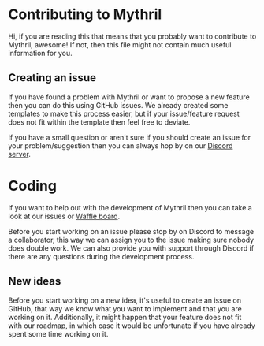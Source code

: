 # Contributing to Mythril
Hi, if you are reading this that means that you probably want to contribute to Mythril, awesome! If not, then this file might not contain much useful information for you.

## Creating an issue
If you have found a problem with Mythril or want to propose a new feature then you can do this using GitHub issues. 
We already created some templates to make this process easier, but if your issue/feature request does not fit within the template then feel free to deviate.

If you have a small question or aren't sure if you should create an issue for your problem/suggestion then you can always hop by on our [Discord server](https://discord.gg/FGMkcU2).

# Coding
If you want to help out with the development of Mythril then you can take a look at our issues or [Waffle board](https://waffle.io/ConsenSys/mythril).

Before you start working on an issue please stop by on Discord to message a collaborator, this way we can assign you to the issue making sure nobody does double work. We can also provide you with support through Discord if there are any questions during the development process.

## New ideas
Before you start working on a new idea, it's useful to create an issue on GitHub, that way we know what you want to implement and that you are working on it. Additionally, it might happen that your feature does not fit with our roadmap, in which case it would be unfortunate if you have already spent some time working on it.
